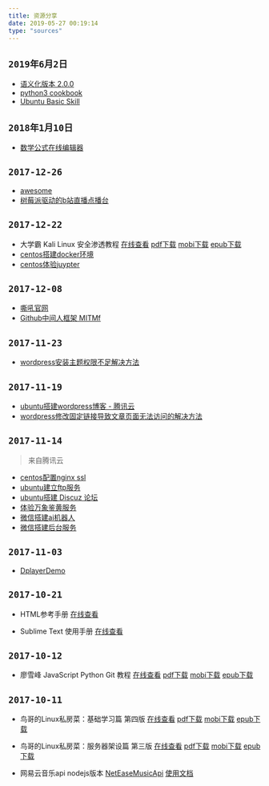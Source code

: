 ```yaml
---
title: 资源分享
date: 2019-05-27 00:19:14
type: "sources"
---
```


## `2019年6月2日`

- [语义化版本 2.0.0](https://semver.org/lang/zh-CN/)
- [python3 cookbook](https://python3-cookbook.readthedocs.io/zh_CN/latest/index.html)
- [Ubuntu Basic Skill](http://samwhelp.github.io/book-ubuntu-basic-skill/book/index.html)

## `2018年1月10日`

- [数学公式在线编辑器](http://latex.codecogs.com/eqneditor/editor.php)

## `2017-12-26`

- [awesome](https://github.com/sindresorhus/awesome)
- [树莓派驱动的b站直播点播台](https://github.com/chenxuuu/24h-raspberry-live-on-bilibili)

## `2017-12-22`

- 大学霸 Kali Linux 安全渗透教程 [在线查看](https://wizardforcel.gitbooks.io/daxueba-kali-linux-tutorial/content/) [pdf下载](https://www.gitbook.com/download/pdf/book/wizardforcel/daxueba-kali-linux-tutorial) [mobi下载](https://www.gitbook.com/download/mobi/book/wizardforcel/daxueba-kali-linux-tutorial) [epub下载](https://www.gitbook.com/download/epub/book/wizardforcel/daxueba-kali-linux-tutorial)
- [centos搭建docker环境](//upload.hourglass.ltd/yijiaren/postpic/practice/%E6%90%AD%E5%BB%BAdocker.html)
- [centos体验juypter](//upload.hourglass.ltd/yijiaren/postpic/practice/centos%E4%BD%93%E9%AA%8Cjuypter.html)

## `2017-12-08`

- [嘶吼官网](http://www.4hou.com/)
- [Github中间人框架 MITMf](https://github.com/byt3bl33d3r/MITMf)

## `2017-11-23`

- [wordpress安装主题权限不足解决方法](https://laod.cn/code-audit/wordpress-upgrade-ftp.html)

## `2017-11-19`

- [ubuntu搭建wordpress博客 - 腾讯云](//upload.hourglass.ltd/yijiaren/postpic/practice/ubuntu%E6%90%AD%E5%BB%BAwordpress%E5%8D%9A%E5%AE%A2.html)
- [wordpress修改固定链接导致文章页面无法访问的解决方法](http://blog.csdn.net/zkh_101/article/details/53444392)


## `2017-11-14`

> 来自腾讯云

- [centos配置nginx ssl](//upload.hourglass.ltd/yijiaren/postpic/practice/centos%E9%85%8D%E7%BD%AEnginx%20ssl.html)
- [ubuntu建立ftp服务](https://upload.hourglass.ltd/yijiaren/postpic/practice/ubuntu%E5%BB%BA%E7%AB%8Bftp%E6%9C%8D%E5%8A%A1.html)
- [ubuntu搭建 Discuz 论坛](//upload.hourglass.ltd/yijiaren/postpic/practice/ubuntu%E6%90%AD%E5%BB%BA%20Discuz%20%E8%AE%BA%E5%9D%9B.html)
- [体验万象鉴黄服务](//upload.hourglass.ltd/yijiaren/postpic/practice/%E4%BD%93%E9%AA%8C%E4%B8%87%E8%B1%A1%E9%89%B4%E9%BB%84%E6%9C%8D%E5%8A%A1.html)
- [微信搭建ai机器人](//upload.hourglass.ltd/yijiaren/postpic/practice/%E5%BE%AE%E4%BF%A1%E6%90%AD%E5%BB%BAai%E6%9C%BA%E5%99%A8%E4%BA%BA.html)
- [微信搭建后台服务](//upload.hourglass.ltd/yijiaren/postpic/practice/%E5%BE%AE%E4%BF%A1%E6%90%AD%E5%BB%BA%E5%90%8E%E5%8F%B0%E6%9C%8D%E5%8A%A1.html)

## `2017-11-03`

- [DplayerDemo](http://dplayer.js.org/)

## `2017-10-21`

- HTML参考手册 [在线查看](https://www.w3cschool.cn/htmltags/)

- Sublime Text 使用手册 [在线查看](https://www.w3cschool.cn/sublimetext/)

## `2017-10-12`

- 廖雪峰 JavaScript Python Git 教程 [在线查看](https://wizardforcel.gitbooks.io/liaoxuefeng/content/) [pdf下载](https://www.gitbook.com/download/pdf/book/wizardforcel/liaoxuefeng) [mobi下载](https://www.gitbook.com/download/mobi/book/wizardforcel/liaoxuefeng) [epub下载](https://www.gitbook.com/download/epub/book/wizardforcel/liaoxuefeng)

## `2017-10-11`

- 鸟哥的Linux私房菜：基础学习篇 第四版 [在线查看](https://wizardforcel.gitbooks.io/vbird-linux-basic-4e/content/) [pdf下载](https://www.gitbook.com/download/pdf/book/wizardforcel/vbird-linux-basic-4e) [mobi下载](https://www.gitbook.com/download/mobi/book/wizardforcel/vbird-linux-basic-4e) [epub下载](https://www.gitbook.com/download/epub/book/wizardforcel/vbird-linux-basic-4e)

- 鸟哥的Linux私房菜：服务器架设篇 第三版 [在线查看](https://wizardforcel.gitbooks.io/vbird-linux-server-3e/content/) [pdf下载](https://www.gitbook.com/download/pdf/book/wizardforcel/vbird-linux-server-3e) [mobi下载](https://www.gitbook.com/download/mobi/book/wizardforcel/vbird-linux-server-3e) [epub下载](https://www.gitbook.com/download/epub/book/wizardforcel/vbird-linux-server-3e)

- 网易云音乐api nodejs版本 [NetEaseMusicApi](https://github.com/Himmas/NeteaseMusicApi) [使用文档](https://binaryify.github.io/NeteaseCloudMusicApi/#/)
